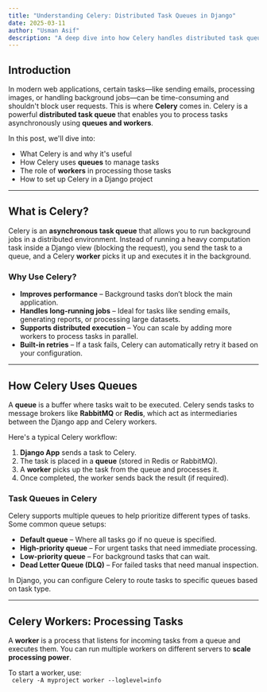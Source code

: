 ```yaml
---
title: "Understanding Celery: Distributed Task Queues in Django"
date: 2025-03-11
author: "Usman Asif"
description: "A deep dive into how Celery handles distributed task queues in Django, including best practices and optimizations."
---
```


## Introduction  

In modern web applications, certain tasks—like sending emails, processing images, or handling background jobs—can be time-consuming and shouldn't block user requests. This is where **Celery** comes in. Celery is a powerful **distributed task queue** that enables you to process tasks asynchronously using **queues and workers**.

In this post, we'll dive into:
- What Celery is and why it's useful
- How Celery uses **queues** to manage tasks
- The role of **workers** in processing those tasks
- How to set up Celery in a Django project  

---

## What is Celery?  

Celery is an **asynchronous task queue** that allows you to run background jobs in a distributed environment. Instead of running a heavy computation task inside a Django view (blocking the request), you send the task to a queue, and a Celery **worker** picks it up and executes it in the background.

### Why Use Celery?  
- **Improves performance** – Background tasks don’t block the main application.  
- **Handles long-running jobs** – Ideal for tasks like sending emails, generating reports, or processing large datasets.  
- **Supports distributed execution** – You can scale by adding more workers to process tasks in parallel.  
- **Built-in retries** – If a task fails, Celery can automatically retry it based on your configuration.  

---

## How Celery Uses Queues  

A **queue** is a buffer where tasks wait to be executed. Celery sends tasks to message brokers like **RabbitMQ** or **Redis**, which act as intermediaries between the Django app and Celery workers.  

Here's a typical Celery workflow:
1. **Django App** sends a task to Celery.  
2. The task is placed in a **queue** (stored in Redis or RabbitMQ).  
3. A **worker** picks up the task from the queue and processes it.  
4. Once completed, the worker sends back the result (if required).  

### Task Queues in Celery  
Celery supports multiple queues to help prioritize different types of tasks. Some common queue setups:
- **Default queue** – Where all tasks go if no queue is specified.  
- **High-priority queue** – For urgent tasks that need immediate processing.  
- **Low-priority queue** – For background tasks that can wait.  
- **Dead Letter Queue (DLQ)** – For failed tasks that need manual inspection.  

In Django, you can configure Celery to route tasks to specific queues based on task type.

---

## Celery Workers: Processing Tasks  

A **worker** is a process that listens for incoming tasks from a queue and executes them. You can run multiple workers on different servers to **scale processing power**.

To start a worker, use:  
<code>
celery -A myproject worker --loglevel=info
</code>